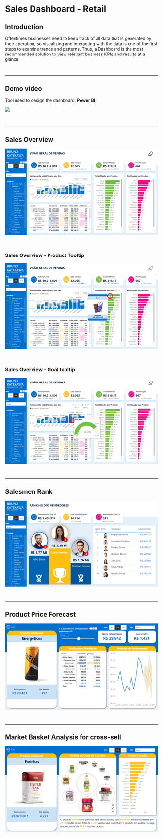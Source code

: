 # Sales Dashboard - Retail

## Introduction

Oftentimes businesses need to keep track of all data that is generated by their operation, so visualizing and interacting with the data is one of the first steps to examine trends and patterns. Thus, a Dashboard is the most recommended solution to view relevant business KPIs and results at a glance.

<br>

---

## Demo video

Tool used to design the dashboard: **Power BI**.

[![](https://img.youtube.com/vi/NCCOLKaCav4/0.jpg)](https://www.youtube.com/watch?v=NCCOLKaCav4)

<br>

---

## Sales Overview

![](img/01_sales_summary.png)

<br>

### Sales Overview - Product Tooltip

![](img/02_sales_summary_product_tooltip.png)

<br>

### Sales Overview - Goal tooltip

![](img/03_sales_summary_goal_tooltip.png)

<br>

---

## Salesmen Rank

![](img/04_salesmen_rank.png)

<br>

---

## Product Price Forecast

![](img/05_product_price_forecast.png)

<br>

---

## Market Basket Analysis for cross-sell

![](img/06_product_market_basket_analysis.png)
